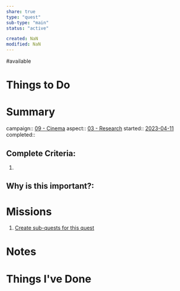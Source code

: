 ```yaml
---
share: true
type: "quest"
sub-type: "main"
status: "active"

created: NaN 
modified: NaN
---
```

 
#available 
# Things to Do

# Summary
campaign:: [09 - Cinema](./09%20-%20Cinema.md)
aspect:: [03 - Research](./03%20-%20Research.md)
started:: [2023-04-11](./2023-04-11.md)
completed::
## Complete Criteria:
1. 

## Why is this important?:

# Missions
1. [Create sub-quests for this quest](./Create%20sub-quests%20for%20this%20quest.md)


# Notes

# Things I've Done